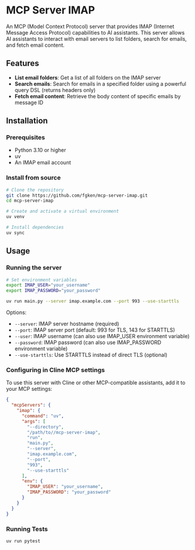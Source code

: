 # MCP Server IMAP

An MCP (Model Context Protocol) server that provides IMAP (Internet Message Access Protocol) capabilities to AI assistants.
This server allows AI assistants to interact with email servers to list folders, search for emails, and fetch email content.

## Features

- **List email folders**: Get a list of all folders on the IMAP server
- **Search emails**: Search for emails in a specified folder using a powerful query DSL (returns headers only)
- **Fetch email content**: Retrieve the body content of specific emails by message ID

## Installation

### Prerequisites

- Python 3.10 or higher
- uv
- An IMAP email account

### Install from source

```bash
# Clone the repository
git clone https://github.com/fgken/mcp-server-imap.git
cd mcp-server-imap

# Create and activate a virtual environment
uv venv

# Install dependencies
uv sync
```

## Usage

### Running the server

```bash
# Set environment variables
export IMAP_USER="your_username"
export IMAP_PASSWORD="your_password"

uv run main.py --server imap.example.com --port 993 --use-starttls
```

Options:

- `--server`: IMAP server hostname (required)
- `--port`: IMAP server port (default: 993 for TLS, 143 for STARTTLS)
- `--user`: IMAP username (can also use IMAP_USER environment variable)
- `--password`: IMAP password (can also use IMAP_PASSWORD environment variable)
- `--use-starttls`: Use STARTTLS instead of direct TLS (optional)

### Configuring in Cline MCP settings

To use this server with Cline or other MCP-compatible assistants, add it to your MCP settings:

```json
{
  "mcpServers": {
    "imap": {
      "command": "uv",
      "args": [
        "--directory",
        "/path/to//mcp-server-imap",
        "run",
        "main.py",
        "--server",
        "imap.example.com",
        "--port",
        "993",
        "--use-starttls"
      ],
      "env": {
        "IMAP_USER": "your_username",
        "IMAP_PASSWORD": "your_password"
      }
    }
  }
}
```

### Running Tests

```bash
uv run pytest
```
